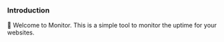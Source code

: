 ### Introduction
:wave: Welcome to Monitor. This is a simple tool to monitor the uptime for your websites.
